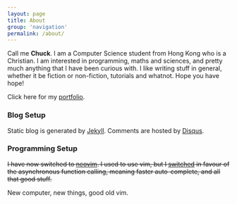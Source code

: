 ```yaml
---
layout: page
title: About
group: 'navigation'
permalink: /about/
---
```


Call me **Chuck**. I am a Computer Science student from Hong Kong who is a Christian.
I am interested in programming, maths and sciences, and pretty much anything
that I have been curious with. I like writing stuff in general, whether it be
fiction or non-fiction, tutorials and whatnot. Hope you have hope!

Click here for my [portfolio][portfolio].


### Blog Setup

Static blog is generated by [Jekyll][jekyll]. Comments are hosted by
[Disqus][disqus].


### Programming Setup

~~I have now switched to [neovim][nvim]. I used to use vim, but I [switched][swch]
in favour of the asynchronous function calling, meaning faster auto-complete,
and all that good stuff.~~

New computer, new things, good old vim.

[portfolio]: /portfolio.html
[jekyll]: https://www.github.com/jekyll/jekyll
[disqus]: http://www.disqus.com
[nvim]: https://neovim.io
[swch]: /arch-linux/2016/01/15/arch-d4.html
